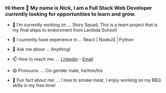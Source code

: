 ### Hi there 👋 My name is Nick, I am a Full Stack Web Developer currently looking for opportunities to learn and grow.


- 🔭 I’m currently working on ... Story Squad, This is a team project that is my final steps to endorsment from Lambda School!

- 🌱 I currently have experience in ... React | NodeJS | Python

- 💬 Ask me about ... Anything!

- 📫 How to reach me: ... [Linkedin](https://www.linkedin.com/in/nick-ohman/) - [Email](nickohman4@gmail.com)

- 😄 Pronouns: ... Cis gender male, he/him/his

- 🥩 Fun fact about me: ... I love to smoke meat, I enjoy working on my BBQ skills in my free time!

